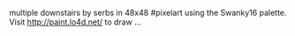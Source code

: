 multiple downstairs by serbs in 48x48 #pixelart using the Swanky16 palette. Visit http://paint.lo4d.net/ to draw … 